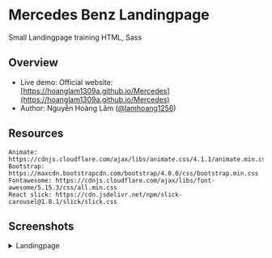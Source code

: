 # Mercedes Benz Landingpage
Small Landingpage training HTML, Sass

## Overview
- Live demo: Official website: [https://hoanglam1309a.github.io/Mercedes](https://hoanglam1309a.github.io/Mercedes)
- Author: Nguyễn Hoàng Lâm ([@lamhoang1256](https://github.com/lamhoang1256))

## Resources
```
Animate: https://cdnjs.cloudflare.com/ajax/libs/animate.css/4.1.1/animate.min.css
Bootstrap: https://maxcdn.bootstrapcdn.com/bootstrap/4.0.0/css/bootstrap.min.css
Fontawesome: https://cdnjs.cloudflare.com/ajax/libs/font-awesome/5.15.3/css/all.min.css
React slick: https://cdn.jsdelivr.net/npm/slick-carousel@1.8.1/slick/slick.css
```

## Screenshots
<details>
 <summary>Landingpage</summary>
 <p>
  
![mercedes-landingpage](https://user-images.githubusercontent.com/96652536/191988222-58f23764-c535-4e39-9352-c8491094fa94.png)
 </p>
</details>

